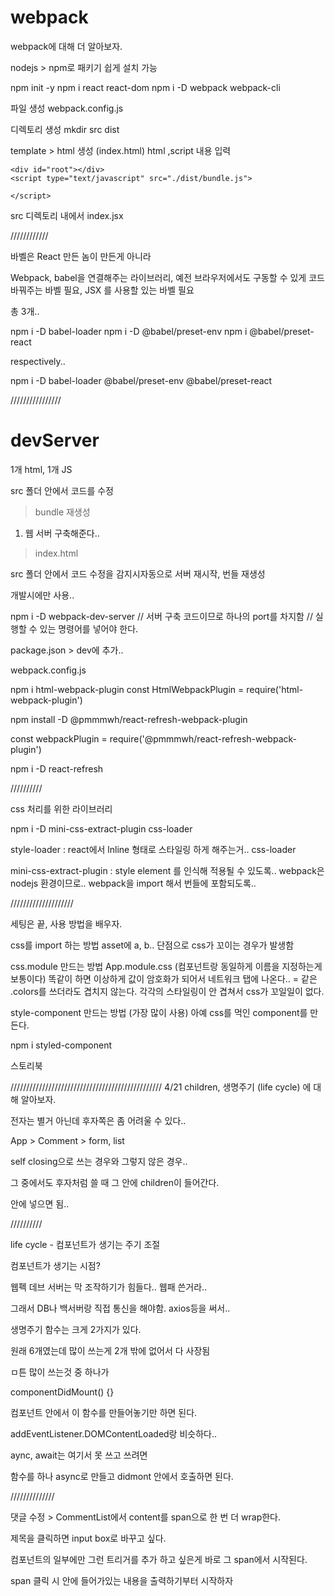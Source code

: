# webpack

webpack에 대해 더 알아보자.

nodejs > npm로 패키기 쉽게 설치 가능

npm init -y
npm i react react-dom
npm i -D webpack webpack-cli

파일 생성
webpack.config.js

디렉토리 생성
mkdir src dist

template > html 생성 (index.html)
html ,script 내용 입력

    <div id="root"></div>
    <script type="text/javascript" src="./dist/bundle.js">

    </script>

src 디렉토리 내에서 index.jsx 

////////////

바벨은 React 만든 놈이 만든게 아니라

Webpack, babel을 연결해주는 라이브러리,
예전 브라우저에서도 구동할 수 있게 코드 바꿔주는 바벨 필요,
JSX 를 사용할 있는 바벨 필요

총 3개..

npm i -D babel-loader
npm i -D @babel/preset-env
npm i @babel/preset-react

respectively..

npm i -D babel-loader @babel/preset-env @babel/preset-react

////////////////

# devServer

1개 html, 1개 JS

src 폴더 안에서 코드를 수정 
> bundle 재생성

1. 웹 서버 구축해준다..
> index.html

src 폴더 안에서 코드 수정을 감지시자동으로 서버 재시작, 번들 재생성

개발시에만 사용..

npm i -D webpack-dev-server
// 서버 구축 코드이므로 하나의 port를 차지함
// 실행할 수 있는 명령어를 넣어야 한다.

package.json > dev에 추가..

webpack.config.js

npm i html-webpack-plugin
const HtmlWebpackPlugin = require('html-webpack-plugin')

npm install -D @pmmmwh/react-refresh-webpack-plugin

const webpackPlugin = require('@pmmmwh/react-refresh-webpack-plugin')

npm i -D react-refresh

//////////

css 처리를 위한 라이브러리

npm i -D mini-css-extract-plugin css-loader

style-loader : react에서 lnline 형태로 스타일링 하게 해주는거..
css-loader

mini-css-extract-plugin : style element 를 인식해 적용될 수 있도록..
webpack은 nodejs 환경이므로..
webpack을 import 해서 번들에 포함되도록..

////////////////////

세팅은 끝, 사용 방법을 배우자.

css를 import 하는 방법
asset에 a, b..
단점으로 css가 꼬이는 경우가 발생함

css.module 만드는 방법
App.module.css (컴포넌트랑 동일하게 이름을 지정하는게 보통이다)
똑같이 하면 이상하게 값이 암호화가 되어서 네트워크 탭에 나온다..
= 같은 .colors를 쓰더라도 겹치지 않는다.
각각의 스타일링이 안 겹쳐서 css가 꼬일일이 없다.

style-component 만드는 방법 (가장 많이 사용)
아예 css를 먹인 component를 만든다.

npm i styled-component

스토리북

////////////////////////////////////////////////
4/21  children, 생명주기 (life cycle) 에 대해 알아보자.

전자는 별거 아닌데 후자쪽은 좀 어려울 수 있다..

App > Comment > form, list

self closing으로 쓰는 경우와 그렇지 않은 경우..

그 중에서도 후자처럼 쓸 때 그 안에 children이 들어간다.

<Comment> </Comment> 안에 넣으면 됨..

//////////

life cycle - 컴포넌트가 생기는 주기 조절

컴포넌트가 생기는 시점?

웹펙 데브 서버는 막 조작하기가 힘들다.. 웹패 쓴거라..

그래서 DB나 백서버랑 직접 통신을 해야함. axios등을 써서..

생명주기 함수는 크게 2가지가 있다.

원래 6개였는데 많이 쓰는게 2개 밖에 없어서 다 사장됨

ㅁ튼 많이 쓰는것 중 하나가

componentDidMount() {}

컴포넌트 안에서 이 함수를 만들어놓기만 하면 된다.

addEventListener.DOMContentLoaded랑 비슷하다..

aync, await는 여기서 못 쓰고 쓰려면

함수를 하나 async로 만들고 didmont 안에서 호출하면 된다.

//////////////

댓글 수정 > CommentList에서 content를 span으로 한 번 더 wrap한다.

제목을 클릭하면 input box로 바꾸고 싶다.

컴포넌트의 일부에만 그런 트리거를 추가 하고 싶은게 바로 그 span에서 시작된다.

span 클릭 시 안에 들어가있는 내용을 출력하기부터 시작하자


